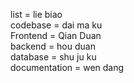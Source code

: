 list = lie biao<br/>
codebase  = dai ma ku<br/>
Frontend = Qian Duan<br/>
backend = hou duan<br/>
database = shu ju ku<br/>
documentation = wen dang